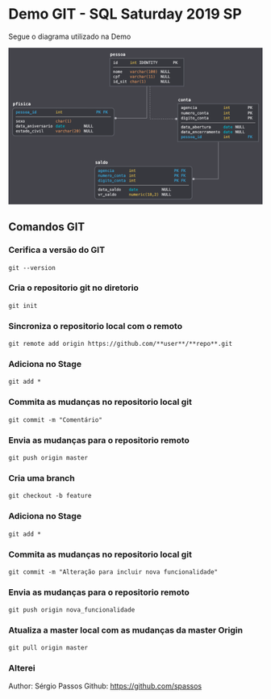 ﻿# Demo GIT - SQL Saturday 2019 SP

<p> Segue o diagrama utilizado na Demo </p>

<img src="diagrama.png"/>

## Comandos GIT

### Cerifica a versão do GIT

    git --version

### Cria o repositorio git no diretorio

    git init


### Sincroniza o repositorio local com o remoto

    git remote add origin https://github.com/**user**/**repo**.git


### Adiciona no Stage

    git add * 

### Commita as mudanças no repositorio local git

    git commit -m "Comentário"


### Envia as mudanças para o repositorio remoto

    git push origin master

### Cria uma branch

    git checkout -b feature

### Adiciona no Stage

    git add * 

### Commita as mudanças no repositorio local git

    git commit -m "Alteração para incluir nova funcionalidade"

### Envia as mudanças para o repositorio remoto

    git push origin nova_funcionalidade

### Atualiza a master local com as mudanças da master Origin

    git pull origin master

### Alterei

Author: Sérgio Passos
Github: https://github.com/spassos




